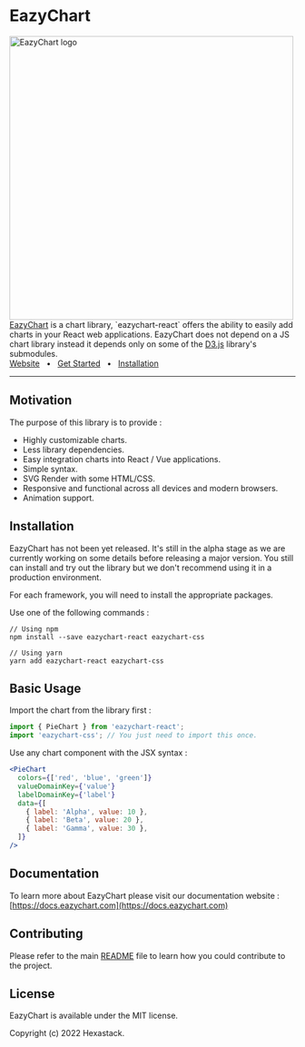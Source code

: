 # EazyChart
<img align="center" width="500" alt="EazyChart logo" src="https://eazychart.com/img/logo.png"/>
<br/>
<a href="https://eazychart.com/">EazyChart</a> is a chart library, `eazychart-react` offers the ability to easily add charts in your React web applications. EazyChart does not depend on a JS chart library instead it depends only on some of the <a href="https://d3js.org/">D3.js</a> library's submodules.

<br />
<a href="https://docs.eazychart.com/">Website</a>
<span>&nbsp;&nbsp;•&nbsp;&nbsp;</span>
<a href="https://docs.eazychart.com/?path=/story/get-started-introduction--page">Get Started</a>
<span>&nbsp;&nbsp;•&nbsp;&nbsp;</span>
<a href="https://docs.eazychart.com/?path=/story/get-started-installation--page">Installation</a>
<br />
<hr />

## Motivation

The purpose of this library is to provide :
- Highly customizable charts.
- Less library dependencies.
- Easy integration charts into React / Vue applications.
- Simple syntax.
- SVG Render with some HTML/CSS.
- Responsive and functional across all devices and modern browsers.
- Animation support.

## Installation

EazyChart has not been yet released. It's still in the alpha stage as we are currently working on some details before releasing a major version. You still can install and try out the library but we don't recommend using it in a production environment.

For each framework, you will need to install the appropriate packages.

Use one of the following commands :

```
// Using npm
npm install --save eazychart-react eazychart-css

// Using yarn
yarn add eazychart-react eazychart-css
```

## Basic Usage

Import the chart from the library first :
```js
import { PieChart } from 'eazychart-react';
import 'eazychart-css'; // You just need to import this once.
```

Use any chart component with the JSX syntax :
```jsx
<PieChart
  colors={['red', 'blue', 'green']}
  valueDomainKey={'value'}
  labelDomainKey={'label'}
  data={[
    { label: 'Alpha', value: 10 },
    { label: 'Beta', value: 20 },
    { label: 'Gamma', value: 30 },
  ]}
/>
```

## Documentation

To learn more about EazyChart please visit our documentation website : [https://docs.eazychart.com](https://docs.eazychart.com)

## Contributing

Please refer to the main [README](../../README.md) file to learn how you could contribute to the project.

## License

EazyChart is available under the MIT license.

Copyright (c) 2022 Hexastack.
